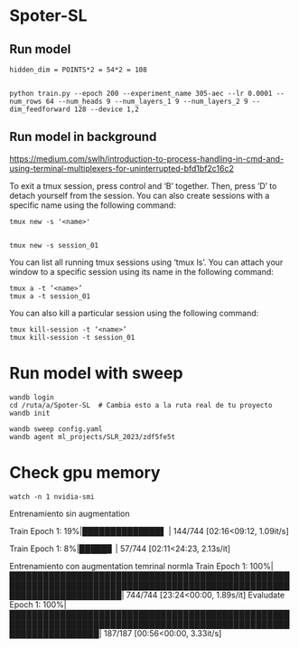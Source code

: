 # Spoter-SL


## Run model 

    hidden_dim = POINTS*2 = 54*2 = 108


    python train.py --epoch 200 --experiment_name 305-aec --lr 0.0001 --num_rows 64 --num_heads 9 --num_layers_1 9 --num_layers_2 9 --dim_feedforward 128 --device 1,2

## Run model in background

https://medium.com/swlh/introduction-to-process-handling-in-cmd-and-using-terminal-multiplexers-for-uninterrupted-bfd1bf2c16c2


To exit a tmux session, press control and ‘B’ together. Then, press ‘D’ to detach yourself from the session. You can also create sessions with a specific name using the following command:

    tmux new -s '<name>'
    

    tmux new -s session_01
  
You can list all running tmux sessions using ‘tmux ls’. You can attach your window to a specific session using its name in the following command:

    tmux a -t ‘<name>’
    tmux a -t session_01

You can also kill a particular session using the following command:

    tmux kill-session -t ‘<name>’
    tmux kill-session -t session_01


# Run model with sweep

    wandb login
    cd /ruta/a/Spoter-SL  # Cambia esto a la ruta real de tu proyecto
    wandb init

    wandb sweep config.yaml
    wandb agent ml_projects/SLR_2023/zdf5fe5t

# Check gpu memory

    watch -n 1 nvidia-smi


Entrenamiento sin augmentation

Train Epoch 1:  19%|██████████████▌                                                            | 144/744 [02:16<09:12,  1.09it/s]

Train Epoch 1:   8%|█████▊                                                                      | 57/744 [02:11<24:23,  2.13s/it]


Entrenamiento con augmentation temrinal normla
Train Epoch 1: 100%|████████████████████████████████████████████████████████████████████████████████████████████████████████████████████████| 744/744 [23:24<00:00,  1.89s/it]
Evaludate Epoch 1: 100%|████████████████████████████████████████████████████████████████████████████████████████████████████████████████████| 187/187 [00:56<00:00,  3.33it/s]

